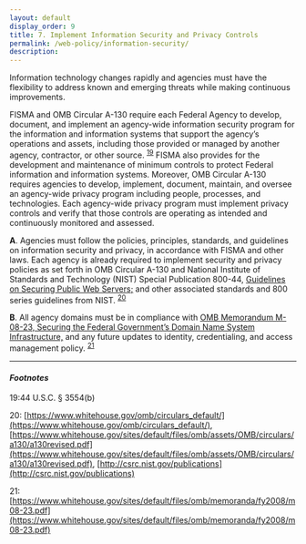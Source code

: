 ```yaml
---
layout: default
display_order: 9
title: 7. Implement Information Security and Privacy Controls 
permalink: /web-policy/information-security/
description:
---
```


Information technology changes rapidly and agencies must have the flexibility to address known and emerging threats while making continuous improvements.

FISMA and OMB Circular A-130 require each Federal Agency to develop, document, and implement an agency-wide information security program for the information and information systems that support the agency’s operations and assets, including those provided or managed by another agency, contractor, or other source. <sup>[19](#myfootnote19)</sup>  FISMA also provides for the development and maintenance of minimum controls to protect Federal information and information systems. Moreover, OMB Circular A-130 requires agencies to develop, implement, document, maintain, and oversee an agency-wide privacy program including people, processes, and technologies. Each agency-wide privacy program must implement privacy controls and verify that those controls are operating as intended and continuously monitored and assessed.

**A**.	Agencies must follow the policies, principles, standards, and guidelines on information security and privacy, in accordance with FISMA and other laws. Each agency is already required to implement security and privacy policies as set forth in OMB Circular A-130  and National Institute of Standards and Technology (NIST) Special Publication 800-44, [Guidelines on Securing Public Web Servers;](http://csrc.nist.gov/publications/) and other associated standards and 800 series guidelines from NIST.  <sup>[20](#myfootnote14)</sup> 

**B**.	All agency domains must be in compliance with [OMB Memorandum M-08-23, Securing the Federal Government’s Domain Name System Infrastructure,](https://www.whitehouse.gov/sites/default/files/omb/memoranda/fy2008/m08-23.pdf) and any future updates to identity, credentialing, and access management policy. <sup>[21](#myfootnote14)</sup> 

*** 

#### *Footnotes* 
<a name="myfootnote1">19</a>:44 U.S.C. § 3554(b) 

<a name="myfootnote12">20</a>: [https://www.whitehouse.gov/omb/circulars_default/](https://www.whitehouse.gov/omb/circulars_default/), [https://www.whitehouse.gov/sites/default/files/omb/assets/OMB/circulars/a130/a130revised.pdf](https://www.whitehouse.gov/sites/default/files/omb/assets/OMB/circulars/a130/a130revised.pdf), [http://csrc.nist.gov/publications](http://csrc.nist.gov/publications)

<a name="myfootnote12">21</a>: [https://www.whitehouse.gov/sites/default/files/omb/memoranda/fy2008/m08-23.pdf](https://www.whitehouse.gov/sites/default/files/omb/memoranda/fy2008/m08-23.pdf) 
